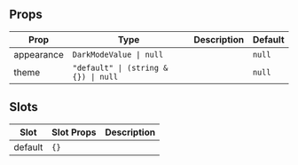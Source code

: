 <!-- This file is automatically generated, do not edit manually. -->

## Props

| Prop | Type | Description | Default |
| ---- | ---- | ----------- | ------- |
| appearance | `DarkModeValue \| null` |  | `null` |
| theme | `"default" \| (string & {}) \| null` |  | `null` |


## Slots

| Slot | Slot Props | Description |
| --------- | ---- | ----------- |
| default | `{}` |  |

